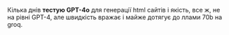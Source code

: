 <!--
date: 2024-05-16T11:38:23
-->

Кілька днів **тестую GPT-4o** для генерації html сайтів і якість, все ж, не на рівні GPT-4, але швидкість вражає і майже дотягує до ллами 70b на  groq.